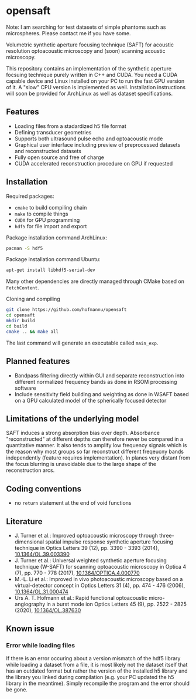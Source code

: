 # opensaft

Note: I am searching for test datasets of simple phantoms such as microspheres. Please contact me if you have some.

Volumetric synthetic aperture focusing technique (SAFT) for acoustic resolution optoacoustic microscopy and (soon) scanning acoustic microscopy.

This repository contains an implementation of the synthetic aperture focsuing technique purely written in C++ and CUDA. You need a CUDA capable device and Linux installed on your PC to run the fast GPU version of it. A "slow" CPU version is implemented as well. Installation instructions will soon be provided for ArchLinux as well as dataset specifications.

## Features

*  Loading files from a stadardized h5 file format
*  Defining transducer geometries
*  Supports both ultrasound pulse echo and optoacoustic mode
*  Graphical user interface including preview of preprocessed datasets and reconstructed datasets
*  Fully open source and free of charge
*  CUDA accelerated reconstruction procedure on GPU if requested

## Installation

Required packages:

*  `cmake` to build compiling chain
*  `make` to compile things
*  `CUDA` for GPU programming
*  `hdf5` for file import and export

Package installation command ArchLinux:

```bash
pacman -S hdf5
```

Package installation command Ubuntu:
```bash
apt-get install libhdf5-serial-dev
```

Many other dependencies are directly managed through CMake based on `FetchContent`.

Cloning and compiling

```bash
git clone https://github.com/hofmannu/opensaft
cd opensaft
mkdir build
cd build
cmake .. && make all
```

The last command will generate an executable called `main_exp`.

## Planned features
*  Bandpass filtering directly within GUI and separate reconstruction into different normalized frequency bands as done in RSOM processing software
*  Include sensitivity field building and weighting as done in WSAFT based on a GPU calculated model of the spherically focused detector

## Limitations of the underlying model

SAFT induces a strong absorption bias over depth. Absorbance "reconstructed" at different depths can therefore never be compared in a quantitative manner. It also tends to amplify low frequency signals which is the reason why most groups so far reconstruct different freqeucny bands independently (feature requires implementation). In planes very distant from the focus blurring is unavoidable due to the large shape of the reconstruction arcs.

## Coding conventions

- no `return` statement at the end of void functions

## Literature
*  J. Turner et al.: Improved optoacoustic microscopy through three-dimensional spatial impulse response synthetic aperture focusing technique in Optics Letters 39 (12), pp. 3390 - 3393 (2014), [10.1364/OL.39.003390](https://doi.org/10.1364/OL.39.003390)
*  J. Turner et al.: Universal weighted synthetic aperture focusing technique (W-SAFT) for scanning optoacoustic microscopy in Optica 4 (7), pp. 770 - 778 (2017), [10.1364/OPTICA.4.000770](https://doi.org/10.1364/OPTICA.4.000770)
*  M.-L. Li et al.: Improved in vivo photoacoustic microscopy based on a virtual-detector concept in Optics Letters 31 (4), pp. 474 - 476 (2006), [10.1364/OL.31.000474](https://doi.org/10.1364/OL.31.000474) 
*  Urs A. T. Hofmann et al.: Rapid functional optoacoustic micro-angiography in a burst mode ion Optics Letters 45 (9), pp. 2522 - 2825 (2020), [10.1364/OL.387630](https://doi.org/10.1364/OL.387630)

## Known issue

### Error while loading files

If there is an error occuring about a version mismatch of the hdf5 library while loading a dataset from a file, it is most likely not the dataset itself that has an outdated format but rather the version of the installed h5 library and the library you linked during compilation (e.g. your PC updated the h5 library in the meantime). Simply recompile the program and the error should be gone.